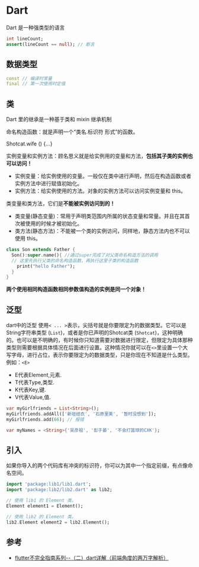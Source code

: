 # Dart
 Dart 是一种强类型的语言

```dart
int lineCount;
assert(lineCount == null); // 断言
```



## 数据类型

```dart
const // 编译时常量
final // 第一次使用时定值
```



## 类

Dart 里的继承是一种基于类和 mixin 继承机制

命名构造函数：就是声明一个“类名.标识符 形式”的函数。

Shotcat.wife () {...}



实例变量和实例方法：顾名思义就是给实例用的变量和方法，**包括其子类的实例也可以访问！**

- 实例变量：给实例使用的变量。一般仅在类中进行声明，然后在构造函数或者实例方法中进行赋值初始化。
- 实例方法：给实例使用的方法。对象的实例方法可以访问实例变量和 this。



类变量和类方法，它们是**不能被实例访问到的！**

- 类变量(静态变量)：常用于声明类范围内所属的状态变量和常量。并且在其首次被使用的时候才被初始化。
- 类方法(静态方法)：不能被一个类的实例访问，同样地，静态方法内也不可以使用 this。



```dart 
class Son extends Father {
  Son():super.name(){ //通过super完成了对父类命名构造方法的调用
  // 这里先执行父类的命名构造函数，再执行这里子类的构造函数
    print("hello Father");
  }
}
```



**两个使用相同构造函数相同参数值构造的实例是同一个对象！**



## 泛型

dart中的泛型 使用`< ... >`表示，尖括号就是你要限定为的数据类型。它可以是String字符串类型 (`List`)，或者是你已声明的Shotcat类  (`Shotcat`)，这种明确的。也可以是不明确的，有时候你只知道需要对数据进行限定，但限定为具体那种类型则需要根据具体情况在后面进行设置。这种情况你就可以在`<>`里设置一个大写字母，进行占位，表示你要限定为的数据类型，只是你现在不知道是什么类型。例如：`<E>`

- E代表Element,元素.
- T代表Type,类型.
- K代表Key,键.
- V代表Value,值.



```dart 
var myGirlfriends = List<String>();
myGirlfriends.addAll(['新垣结衣', '石原里美', '暂时没想到']);
myGirlfriends.add(66); // 报错

var myNames = <String>{'吴彦祖', '彭于晏', '不会打篮球的CXK'};
```



## 引入

如果你导入的两个代码库有冲突的标识符，你可以为其中一个指定前缀，有点像命名空间。

```dart
import 'package:lib1/lib1.dart';
import 'package:lib2/lib2.dart' as lib2;

// 使用 lib1 的 Element 类。
Element element1 = Element();

// 使用 lib2 的 Element 类。
lib2.Element element2 = lib2.Element();
```



## 参考

- [flutter不完全指南系列--（二）dart详解（前端角度的两万字解析）](https://juejin.im/post/5dade0fa5188251d2c4ea3fb)

